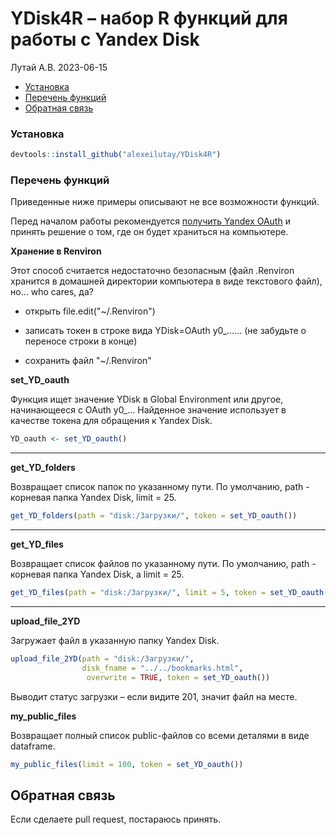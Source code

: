YDisk4R – набор R функций для работы с Yandex Disk
================
Лутай А.В.
2023-06-15

- <a href="#установка" id="toc-установка">Установка</a>
- <a href="#перечень-функций" id="toc-перечень-функций">Перечень
  функций</a>
- <a href="#обратная-связь" id="toc-обратная-связь">Обратная связь</a>

### Установка

``` r
devtools::install_github("alexeilutay/YDisk4R")
```

### Перечень функций

Приведенные ниже примеры описывают не все возможности функций.

Перед началом работы рекомендуется [получить Yandex
OAuth](https://yandex.ru/dev/id/doc/ru/register-client) и принять
решение о том, где он будет храниться на компьютере.

**Хранение в Renviron**

Этот способ считается недостаточно безопасным (файл .Renviron хранится в
домашней директории компьютера в виде текстового файл), но… who cares,
да?

- открыть file.edit("\~/.Renviron")

- записать токен в строке вида YDisk=OAuth y0\_…… (не забудьте о
  переносе строки в конце)

- сохранить файл "\~/.Renviron"

**set_YD_oauth**

Функция ищет значение YDisk в Global Environment или другое,
начинающееся с OAuth y0\_… Найденное значение использует в качестве
токена для обращения к Yandex Disk.

``` r
YD_oauth <- set_YD_oauth()
```

------------------------------------------------------------------------

**get_YD_folders**

Возвращает список папок по указанному пути. По умолчанию, path -
корневая папка Yandex Disk, limit = 25.

``` r
get_YD_folders(path = "disk:/Загрузки/", token = set_YD_oauth())
```

------------------------------------------------------------------------

**get_YD_files**

Возвращает список файлов по указанному пути. По умолчанию, path -
корневая папка Yandex Disk, а limit = 25.

``` r
get_YD_files(path = "disk:/Загрузки/", limit = 5, token = set_YD_oauth())
```

------------------------------------------------------------------------

**upload_file_2YD**

Загружает файл в указанную папку Yandex Disk.

``` r
upload_file_2YD(path = "disk:/Загрузки/", 
                disk_fname = "../../bookmarks.html", 
                 overwrite = TRUE, token = set_YD_oauth())
```

Выводит статус загрузки – если видите 201, значит файл на месте.

**my_public_files**

Возвращает полный список public-файлов со всеми деталями в виде
dataframe.

``` r
my_public_files(limit = 100, token = set_YD_oauth())
```

## Обратная связь

Если сделаете pull request, постараюсь принять.
